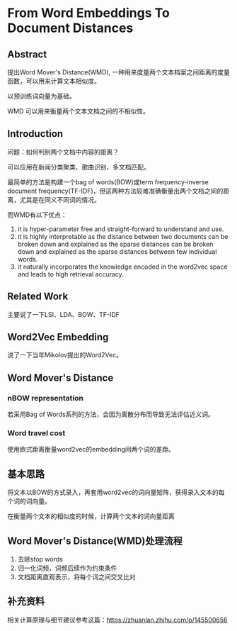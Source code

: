 # From Word Embeddings To Document Distances

## Abstract

提出Word Mover's Distance(WMD), 一种用来度量两个文本档案之间距离的度量函数，可以用来计算文本相似度。

以预训练词向量为基础。

WMD 可以用来衡量两个文本文档之间的不相似性。

## Introduction

问题：如何判别两个文档中内容的距离？

可以应用在新闻分类聚类、歌曲识别、多文档匹配。

最简单的方法是构建一个bag of words(BOW)或term frequency-inverse document frequency(TF-IDF)，但这两种方法较难准确衡量出两个文档之间的距离，尤其是在同义不同词的情况。

而WMD有以下优点：

1. it is hyper-parameter free and straight-forward to understand and use.
2. it is highly interpretable as the distance between two documents can be broken down and explained as the sparse distances can be broken down and explained as the sparse distances between few individual words.
3. it naturally incorporates the knowledge encoded in the word2vec space and leads to high retrieval accuracy.



## Related Work

主要说了一下LSI、LDA、BOW、TF-IDF



## Word2Vec Embedding

说了一下当年Mikolov提出的Word2Vec。



## Word Mover's Distance

### nBOW representation

若采用Bag of Words系列的方法，会因为离散分布而导致无法评估近义词。

### Word travel cost

使用欧式距离衡量word2vec的embedding间两个词的差距。



## 基本思路

将文本以BOW的方式录入，再套用word2vec的词向量矩阵，获得录入文本的每个词的词向量。

在衡量两个文本的相似度的时候，计算两个文本的词向量距离



## Word Mover's Distance(WMD)处理流程

1. 去除stop words
2. 归一化词频，词频后续作为约束条件
3. 文档距离直观表示，将每个词之间交叉比对



## 补充资料

相关计算原理与细节建议参考这篇：https://zhuanlan.zhihu.com/p/145500656